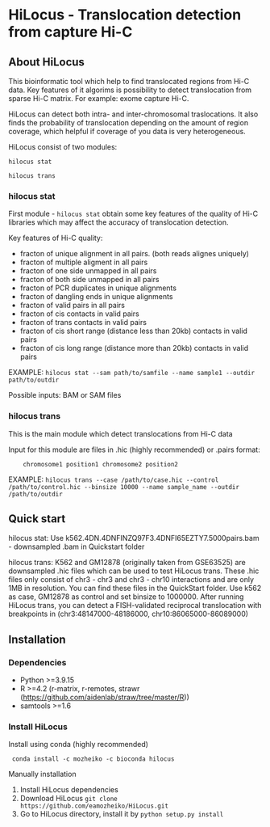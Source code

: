# HiLocus - Translocation detection from capture Hi-C

## About HiLocus

This bioinformatic tool which help to find translocated regions from Hi-C data.
Key features of it algorims is possibility to detect translocation from sparse Hi-C matrix. For example: exome capture Hi-C.

HiLocus can detect both intra- and inter-chromosomal traslocations. It also finds the probability of translocation depending on the amount of region coverage, which helpful if coverage of you data is very heterogeneous.

HiLocus consist of two modules:
```
hilocus stat

hilocus trans

```

### hilocus stat

First module - ```hilocus stat``` obtain some key features of the quality of Hi-C libraries which may affect the accuracy of translocation detection.

Key features of Hi-C quality:

- fracton of unique alignment in all pairs. (both reads alignes uniquely)
- fracton of multiple aligment in all pairs
- fracton of one side unmapped in all pairs
- fracton of both side unmapped in all pairs
- fracton of PCR duplicates in unique alignments
- fracton of dangling ends in unique alignments
- fracton of valid pairs in all pairs
- fracton of cis contacts in valid pairs
- fracton of trans contacts in valid pairs
- fracton of cis short range (distance less than 20kb) contacts in valid pairs
- fracton of cis long range (distance more than 20kb) contacts in valid pairs

EXAMPLE: ```hilocus stat --sam path/to/samfile --name sample1 --outdir path/to/outdir```

Possible inputs: BAM or SAM files

### hilocus trans

This is the main module which detect translocations from Hi-C data

Input for this module are files in .hic (highly recommended) or .pairs format:

```
    chromosome1 position1 chromosome2 position2
```

EXAMPLE: ```hilocus trans --case /path/to/case.hic --control /path/to/control.hic --binsize 10000 --name sample_name --outdir /path/to/outdir```

## Quick start
hilocus stat:
Use k562.4DN.4DNFINZQ97F3.4DNFI65EZTY7.5000pairs.bam - downsampled .bam in Quickstart folder

hilocus trans:
K562 and GM12878 (originally taken from GSE63525) are downsampled .hic files which can be used to test HiLocus trans. These .hic files only consist of chr3 - chr3 and chr3 - chr10 interactions and are only 1MB in resolution. You can find these files in the QuickStart folder. Use k562 as case, GM12878 as control and set binsize to 1000000. After running HiLocus trans, you can detect a FISH-validated reciprocal translocation with breakpoints in (chr3:48147000-48186000, chr10:86065000-86089000)

## Installation

### Dependencies

- Python >=3.9.15
- R >=4.2 (r-matrix, r-remotes, strawr (https://github.com/aidenlab/straw/tree/master/R))
- samtools >=1.6

### Install HiLocus

Install using conda (highly recommended)

```
 conda install -c mozheiko -c bioconda hilocus
```

Manually installation 

1. Install HiLocus dependencies
2. Download HiLocus ```git clone https://github.com/eamozheiko/HiLocus.git```
3. Go to HiLocus directory, install it by ```python setup.py install```





